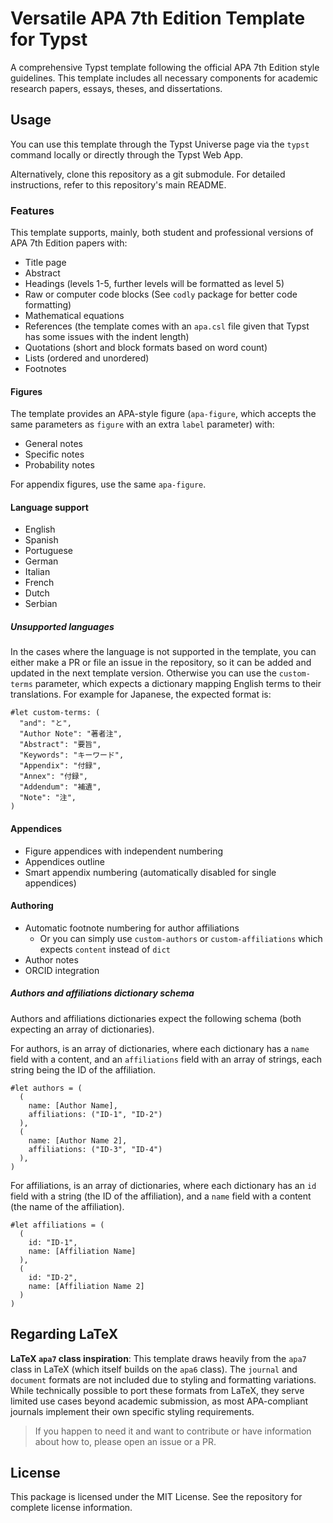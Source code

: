 # Versatile APA 7th Edition Template for Typst

A comprehensive Typst template following the official APA 7th Edition style guidelines. This template includes all necessary components for academic research papers, essays, theses, and dissertations.

## Usage

You can use this template through the Typst Universe page via the `typst` command locally or directly through the Typst Web App.

Alternatively, clone this repository as a git submodule. For detailed instructions, refer to this repository's main README.

### Features

This template supports, mainly, both student and professional versions of APA 7th Edition papers with:

- Title page
- Abstract
- Headings (levels 1-5, further levels will be formatted as level 5)
- Raw or computer code blocks (See `codly` package for better code formatting)
- Mathematical equations
- References (the template comes with an `apa.csl` file given that Typst has some issues with the indent length)
- Quotations (short and block formats based on word count)
- Lists (ordered and unordered)
- Footnotes

#### Figures

The template provides an APA-style figure (`apa-figure`, which accepts the same parameters as `figure` with an extra `label` parameter) with:

- General notes
- Specific notes
- Probability notes

For appendix figures, use the same `apa-figure`.

#### Language support

- English
- Spanish
- Portuguese
- German
- Italian
- French
- Dutch
- Serbian

##### Unsupported languages

In the cases where the language is not supported in the template, you can either make a PR or file an issue in the repository, so it can be added and updated in the next template version. Otherwise you can use the `custom-terms` parameter, which expects a dictionary mapping English terms to their translations. For example for Japanese, the expected format is:

```typ
#let custom-terms: (
  "and": "と",
  "Author Note": "著者注",
  "Abstract": "要旨",
  "Keywords": "キーワード",
  "Appendix": "付録",
  "Annex": "付録",
  "Addendum": "補遺",
  "Note": "注",
)
```

#### Appendices

- Figure appendices with independent numbering
- Appendices outline
- Smart appendix numbering (automatically disabled for single appendices)

#### Authoring

- Automatic footnote numbering for author affiliations
  - Or you can simply use `custom-authors` or `custom-affiliations` which expects `content` instead of `dict`
- Author notes
- ORCID integration

##### Authors and affiliations dictionary schema

Authors and affiliations dictionaries expect the following schema (both expecting an array of dictionaries).

For authors, is an array of dictionaries, where each dictionary has a `name` field with a content, and an `affiliations` field with an array of strings, each string being the ID of the affiliation.

```typ
#let authors = (
  (
    name: [Author Name],
    affiliations: ("ID-1", "ID-2")
  ),
  (
    name: [Author Name 2],
    affiliations: ("ID-3", "ID-4")
  ),
)
```

For affiliations, is an array of dictionaries, where each dictionary has an `id` field with a string (the ID of the affiliation), and a `name` field with a content (the name of the affiliation).

```typ
#let affiliations = (
  (
    id: "ID-1",
    name: [Affiliation Name]
  ),
  (
    id: "ID-2",
    name: [Affiliation Name 2]
  )
)
```

## Regarding LaTeX

**LaTeX `apa7` class inspiration**: This template draws heavily from the `apa7` class in LaTeX (which itself builds on the `apa6` class). The `journal` and `document` formats are not included due to styling and formatting variations. While technically possible to port these formats from LaTeX, they serve limited use cases beyond academic submission, as most APA-compliant journals implement their own specific styling requirements.

> If you happen to need it and want to contribute or have information about how to, please open an issue or a PR.

## License

This package is licensed under the MIT License. See the repository for complete license information.

